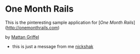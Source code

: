 # One Month Rails

This is the pinteresting sample application for
[*One Month Rails*] (http://onemonthrails.com)

by [Mattan Griffel](http://mattangriffel.com)

- this is just a message from me [nickshak](http://bigassmessage.com/ab4fe)